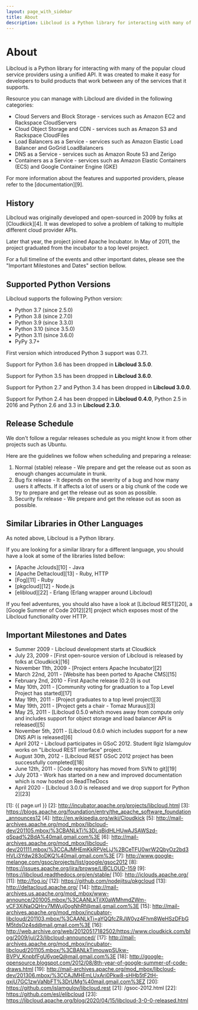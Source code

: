 ```yaml
---
layout: page_with_sidebar
title: About
description: Libcloud is a Python library for interacting with many of the popular cloud service providers using a uniform API
---
```


# About

Libcloud is a Python library for interacting with many of the popular cloud
service providers using a unified API. It was created to make it easy for
developers to build products that work between any of the services that it
supports.

Resource you can manage with Libcloud are divided in the following categories:

* Cloud Servers and Block Storage - services such as Amazon EC2 and Rackspace
  CloudServers
* Cloud Object Storage and CDN - services such as Amazon S3 and Rackspace
  CloudFiles
* Load Balancers as a Service - services such as Amazon Elastic Load Balancer
  and GoGrid LoadBalancers
* DNS as a Service - services such as Amazon Route 53 and Zerigo
* Containers as a Service - services such as Amazon Elastic Containers (ECS)
  and Google Container Engine (GKE)

For more information about the features and supported providers, please refer
to the [documentation][9].

## History

Libcloud was originally developed and open-sourced in 2009 by folks at
[Cloudkick][4]. It was developed to solve a problem of talking to multiple
different cloud provider APIs.

Later that year, the project joined Apache Incubator. In May of 2011,
the project graduated from the incubator to a top level project.

For a full timeline of the events and other important dates, please see the
"Important Milestones and Dates" section bellow.

## Supported Python Versions

Libcloud supports the following Python version:

* Python 3.7 (since 2.5.0)
* Python 3.8 (since 2.7.0)
* Python 3.9 (since 3.3.0)
* Python 3.10 (since 3.5.0)
* Python 3.11 (since 3.6.0)
* PyPy 3.7+

First version which introduced Python 3 support was 0.7.1.

Support for Python 3.6 has been dropped in **Libcloud 3.5.0**.

Support for Python 3.5 has been dropped in **Libcloud 3.6.0**.

Support for Python 2.7 and Python 3.4 has been dropped in
**Libcloud 3.0.0**.

Support for Python 2.4 has been dropped in **Libcloud 0.4.0**, Python 2.5 in
2016 and Python 2.6 and 3.3 in **Libcloud 2.3.0**.

## Release Schedule

We don't follow a regular releases schedule as you might know it from other
projects such as Ubuntu.

Here are the guidelines we follow when scheduling and preparing a release:

1. Normal (stable) release - We prepare and get the release out as soon as
enough changes accumulate in trunk.
2. Bug fix release - It depends on the severity of a bug and how many users
it affects. If it affects a lot of users or a big chunk of the code we try
to prepare and get the release out as soon as possible.
3. Security fix release - We prepare and get the release out as soon as
possible.

## Similar Libraries in Other Languages

As noted above, Libcloud is a Python library.

If you are looking for a similar library for a different language, you should
have a look at some of the libraries listed bellow:

* [Apache Jclouds][10] - Java
* [Apache Deltacloud][13] - Ruby, HTTP
* [Fog][11] - Ruby
* [pkgcloud][12] - Node.js
* [elibloud][22] - Erlang (Erlang wrapper around Libcloud)

If you feel adventures, you should also have a look at [Libcloud REST][20], a
[Google Summer of Code 2012][21] project which exposes most of the Libcloud
functionality over HTTP.

## Important Milestones and Dates

* Summer 2009 - Libcloud development starts at Cloudkick
* July 23, 2009 - [First open-source version of Libcloud is released by folks
at Cloudkick][16]
* November 11th, 2009 - [Project enters Apache Incubator][2]
* March 22nd, 2011 - [Website has been ported to Apache CMS][15]
* February 2nd, 2010 - First Apache release (0.2.0) is out
* May 10th, 2011 - [Community voting for graduation to a Top Level Project has started][17]
* May 19th, 2011 - [Project graduates to a top level project][3]
* May 19th, 2011 - [Project gets a chair - Tomaz Muraus][3]
* May 25, 2011 - [Libcloud 0.5.0 which moves away from compute only and includes
  support for object storage and load balancer API is released][5]
* November 5th, 2011 - [Libcloud 0.6.0 which includes support for a new DNS
  API is released][6]
* April 2012 - Libcloud participates in GSoC 2012. Student Ilgiz Islamgulov
  works on "Libcloud REST interface" project.
* August 30th, 2012 - [Libcloud REST GSoC 2012 project has been successfully
  completed][18]
* June 12th, 2011 - [Code repository has moved from SVN to git][19]
* July 2013 - Work has started on a new and improved documentation which is
  now hosted on ReadTheDocs
* April 2020 - [Libcloud 3.0.0 is released and we drop support for Python 2][23]

[1]: {{ page.url }}
[2]: http://incubator.apache.org/projects/libcloud.html
[3]: https://blogs.apache.org/foundation/entry/the_apache_software_foundation_announces12
[4]: http://en.wikipedia.org/wiki/Cloudkick
[5]: http://mail-archives.apache.org/mod_mbox/libcloud-dev/201105.mbox/%3CBANLkTi%3DLqBidHLHUwAJSAWSzd-qSpad%2BdA%40mail.gmail.com%3E
[6]: http://mail-archives.apache.org/mod_mbox/libcloud-dev/201111.mbox/%3CCAJMHEmKkRPVeLjJ%2BCeTFU0wrW2QbyOz2bd3HVLi3Ydw283oDKQ%40mail.gmail.com%3E
[7]: http://www.google-melange.com/gsoc/projects/list/google/gsoc2012
[8]: https://issues.apache.org/jira/browse/LIBCLOUD-159
[9]: https://libcloud.readthedocs.org/en/stable/
[10]: http://jclouds.apache.org/
[11]: http://fog.io/
[12]: https://github.com/nodejitsu/pkgcloud
[13]: http://deltacloud.apache.org/
[14]: http://mail-archives.us.apache.org/mod_mbox/www-announce/201005.mbox/%3CAANLkTilX0aWMhmdZWm-vCF3XjNaOQHrv7MWuj0ogNhRf@mail.gmail.com%3E
[15]: http://mail-archives.apache.org/mod_mbox/incubator-libcloud/201103.mbox/%3CAANLkTi=aYQQfcZRJW0yz4Fhm8WeHSzDFbGM5tdsOz4sd@mail.gmail.com%3E
[16]: http://web.archive.org/web/20120517182502/https://www.cloudkick.com/blog/2009/jul/23/libcloud-announced/
[17]: http://mail-archives.apache.org/mod_mbox/incubator-libcloud/201105.mbox/%3CBANLkTimouwpSUkw-BVPV_KnpbfFgU6yqeQ@mail.gmail.com%3E
[18]: http://google-opensource.blogspot.com/2012/08/8th-year-of-google-summer-of-code-draws.html
[19]: http://mail-archives.apache.org/mod_mbox/libcloud-dev/201306.mbox/%3CCAJMHEmLUxAri0Pkw8-sHHb5tF2tH-qxjU7GC1zwVaNbFT%3DrUMg%40mail.gmail.com%3EZ
[20]: https://github.com/islamgulov/libcloud.rest
[21]: /gsoc-2012.html
[22]: https://github.com/esl/elibcloud
[23]: https://libcloud.apache.org/blog/2020/04/15/libcloud-3-0-0-released.html
